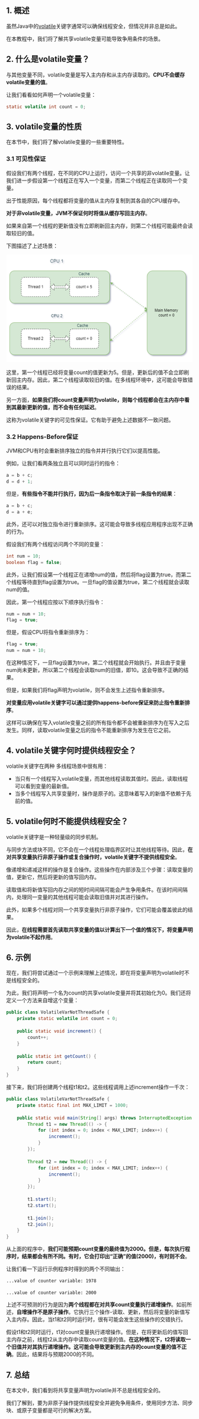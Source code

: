 ## 1. 概述

虽然Java中的[volatile](https://www.baeldung.com/java-volatile)关键字通常可以确保线程安全，但情况并非总是如此。

在本教程中，我们将了解共享volatile变量可能导致争用条件的场景。

## 2. 什么是volatile变量？

与其他变量不同，volatile变量是写入主内存和从主内存读取的。**CPU不会缓存volatile变量的值**。

让我们看看如何声明一个volatile变量：

```java
static volatile int count = 0;
```

## 3. volatile变量的性质

在本节中，我们将了解volatile变量的一些重要特性。

### 3.1 可见性保证

假设我们有两个线程，在不同的CPU上运行，访问一个共享的非volatile变量。让我们进一步假设第一个线程正在写入一个变量，而第二个线程正在读取同一个变量。

出于性能原因，每个线程都将变量的值从主内存复制到其各自的CPU缓存中。

**对于非volatile变量，JVM不保证何时将值从缓存写回主内存**。

如果来自第一个线程的更新值没有立即刷新回主内存，则第二个线程可能最终会读取较旧的值。

下图描述了上述场景：

<img src="../assets/img.png">

这里，第一个线程已经将变量count的值更新为5。但是，更新后的值不会立即刷新回主内存。因此，第二个线程读取较旧的值。在多线程环境中，这可能会导致错误的结果。

另一方面，**如果我们将count变量声明为volatile，则每个线程都会在主内存中看到其最新更新的值，而不会有任何延迟**。

这称为volatile关键字的可见性保证。它有助于避免上述数据不一致问题。

### 3.2 Happens-Before保证

JVM和CPU有时会重新排序独立的指令并并行执行它们以提高性能。

例如，让我们看两条独立且可以同时运行的指令：

```java
a = b + c;
d = d + 1;
```

但是，**有些指令不能并行执行，因为后一条指令取决于前一条指令的结果**：

```java
a = b + c;
d = a + e;
```

此外，还可以对独立指令进行重新排序。这可能会导致多线程应用程序出现不正确的行为。

假设我们有两个线程访问两个不同的变量：

```java
int num = 10;
boolean flag = false;
```

此外，让我们假设第一个线程正在递增num的值，然后将flag设置为true，而第二个线程等待直到flag设置为true。一旦flag的值设置为true，第二个线程就会读取num的值。

因此，第一个线程应按以下顺序执行指令：

```java
num = num + 10;
flag = true;
```

但是，假设CPU将指令重新排序为：

```java
flag = true;
num = num + 10;
```

在这种情况下，一旦flag设置为true，第二个线程就会开始执行。并且由于变量num尚未更新，所以第二个线程会读取num的旧值，即10。这会导致不正确的结果。

但是，如果我们将flag声明为volatile，则不会发生上述指令重新排序。

**对变量应用volatile关键字可以通过提供happens-before保证来防止指令重新排序**。

这样可以确保在写入volatile变量之前的所有指令都不会被重新排序为在写入之后发生。同样，读取volatile变量之后的指令不能重新排序为发生在它之前。

## 4. volatile关键字何时提供线程安全？

volatile关键字在两种  多线程场景中很有用：

+ 当只有一个线程写入volatile变量，而其他线程读取其值时。因此，读取线程可以看到变量的最新值。
+ 当多个线程写入共享变量时，操作是原子的。这意味着写入的新值不依赖于先前的值。

## 5. volatile何时不能提供线程安全？

volatile关键字是一种轻量级的同步机制。

与同步方法或块不同，它不会在一个线程处理临界区时让其他线程等待。因此，**在对共享变量执行非原子操作或复合操作时，volatile关键字不提供线程安全**。

像递增和递减这样的操作是复合操作。这些操作在内部涉及三个步骤：读取变量的值，更新它，然后将更新的值写回内存。

读取值和将新值写回内存之间的短时间间隔可能会产生争用条件。在该时间间隔内，处理同一变量的其他线程可能会读取旧值并对其进行操作。

此外，如果多个线程对同一个共享变量执行非原子操作，它们可能会覆盖彼此的结果。

因此，**在线程需要首先读取共享变量的值以计算出下一个值的情况下，将变量声明为volatile不起作用**。

## 6. 示例

现在，我们将尝试通过一个示例来理解上述情况，即在将变量声明为volatile时不是线程安全的。

为此，我们将声明一个名为count的共享volatile变量并将其初始化为0。我们还将定义一个方法来自增这个变量：

```java
public class VolatileVarNotThreadSafe {
    private static volatile int count = 0;

    public static void increment() {
        count++;
    }

    public static int getCount() {
        return count;
    }
}
```

接下来，我们将创建两个线程t1和t2。这些线程调用上述increment操作一千次：

```java
public class VolatileVarNotThreadSafe {
    private static final int MAX_LIMIT = 1000;

    public static void main(String[] args) throws InterruptedException {
        Thread t1 = new Thread(() -> {
            for (int index = 0; index < MAX_LIMIT; index++) {
                increment();
            }
        });

        Thread t2 = new Thread(() -> {
            for (int index = 0; index < MAX_LIMIT; index++) {
                increment();
            }
        });

        t1.start();
        t2.start();

        t1.join();
        t2.join();
    }
}
```

从上面的程序中，**我们可能预期count变量的最终值为2000。但是，每次执行程序时，结果都会有所不同。有时，它会打印出“正确”的值(2000)，有时则不会**。

让我们看一下运行示例程序时得到的两个不同输出：

```shell
...value of counter variable: 1978

...value of counter variable: 2000
```

上述不可预测的行为是因为**两个线程都在对共享count变量执行递增操作**。如前所述，**自增操作不是原子操作**。它执行三个操作-读取、更新，然后将变量的新值写入主内存。因此，当t1和t2同时运行时，很有可能会发生这些操作的交错执行。

假设t1和t2同时运行，t1对count变量执行递增操作。但是，在将更新后的值写回主内存之前，线程t2从主内存中读取count变量的值。**在这种情况下，t2将读取一个旧值并对其执行递增操作。这可能会导致更新到主内存的count变量的值不正确**。因此，结果将与预期2000的不同。

## 7. 总结

在本文中，我们看到将共享变量声明为volatile并不总是线程安全的。

我们了解到，要为非原子操作提供线程安全并避免争用条件，使用同步方法、同步块、或原子变量都是可行的解决方案。
